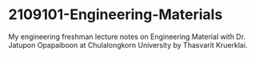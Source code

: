 # 2109101-Engineering-Materials
My engineering freshman lecture notes on Engineering Material with Dr. Jatupon Opapaiboon at Chulalongkorn University by Thasvarit Kruerklai.
